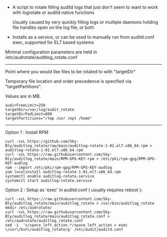 - A script to rotate filling auditd logs that just don't seem to want to work with logrotate or auditd native functions
  
  Usually caused by very quickly filling logs or multiple daemons holding file handles open on the log file, or both

- Installs as a service, or can be used to manually run from auditd.conf exec, supported for EL7 based systems

Minimal configuration parameters are held in /etc/audrotate/auditlog_rotate.conf

-----

Point where you would like files to be rotated to with "targetDir"

Temporary file location and order precedence is specified via "targetPartitions".

Values are in MB. 
```
audirFreeLimit=250
targetDir=/var/log/audit_rotate
targetDirPadLimit=800
targetPartitions="/tmp /usr /opt /home"
```
-----
Option 1 : Install RPM
```
curl -vsL https://github.com/Sky-Bly/auditlog_rotate/raw/main/auditlog-rotate-1-01.el7.x86_64.rpm > auditlog-rotate-1-01.el7.x86_64.rpm
curl -vsL https://raw.githubusercontent.com/Sky-Bly/auditlog_rotate/main/RPM-GPG-KEY-rpm > /etc/pki/rpm-gpg/RPM-GPG-KEY-audlog
rpm --import /etc/pki/rpm-gpg/RPM-GPG-KEY-audlog
yum localinstall auditlog-rotate-1-01.el7.x86_64.rpm
systemctl enable auditlog-rotate.service
systemctl start auditlog-rotate.service
```

Option 2 : Setup as 'exec' in auditd.conf ( usually requires reboot ):
```
curl -vsL https://raw.githubusercontent.com/Sky-Bly/auditlog_rotate/main/auditlog_rotate > /usr/bin/auditlog_rotate
mkdir /etc/audrotate/
curl -vsL https://raw.githubusercontent.com/Sky-Bly/auditlog_rotate/main/auditlog_rotate.conf > /etc/audrotate/auditlog_rotate.conf
sed -i  's/space_left_action.*/space_left_action = exec \/usr\/bin\/auditlog_rotate/g' /etc/audit/auditd.conf
```
